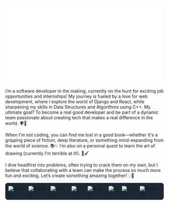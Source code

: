 ![](img.svg)

I’m a software developer in the making, currently on the hunt for exciting job opportunities and internships! My journey is fueled by a love for web development, where I explore the world of Django and React, while sharpening my skills in Data Structures and Algorithms using C++. My ultimate goal? To become a real good developer and be part of a dynamic team passionate about creating tech that makes a real difference in the world. 🌍🚀

When I'm not coding, you can find me lost in a good book—whether it's a gripping piece of fiction, deep literature, or something mind-expanding from the world of science. 📚✨ I’m also on a personal quest to learn the art of drawing (currently I'm terrible at it!). 🎨🖌️

I dive headfirst into problems, often trying to crack them on my own, but I believe that collaborating with a team can make the process so much more fun and exciting. Let’s create something amazing together! 💡🤝

 <div style="display: flex; align-items: center; justify-content: center; gap: 13px; background-color: #1c2833 ; padding: 10px; border-radius: 8px;">
    <img src="https://img.shields.io/badge/sqlite-%2307405e.svg?style=for-the-badge&logo=sqlite&logoColor=white" alt="SQLite">
    <img src="https://img.shields.io/badge/blender-%23F5792A.svg?style=for-the-badge&logo=blender&logoColor=white" alt="Blender">
    <img src="https://img.shields.io/badge/django-%23092E20.svg?style=for-the-badge&logo=django&logoColor=white" alt="Django">
    <img src="https://img.shields.io/badge/c++-%2300599C.svg?style=for-the-badge&logo=c%2B%2B&logoColor=white" alt="C++">
    <img src="https://img.shields.io/badge/python-3670A0?style=for-the-badge&logo=python&logoColor=ffdd54" alt="Python">
    <img src="https://img.shields.io/badge/git-%23F05033.svg?style=for-the-badge&logo=git&logoColor=white" alt="Git">
    <img src="https://img.shields.io/badge/Linux-FCC624?style=for-the-badge&logo=linux&logoColor=black" alt="Linux">
    <img src="https://img.shields.io/badge/Windows-0078D6?style=for-the-badge&logo=windows&logoColor=white" alt="Windows">
</div>

